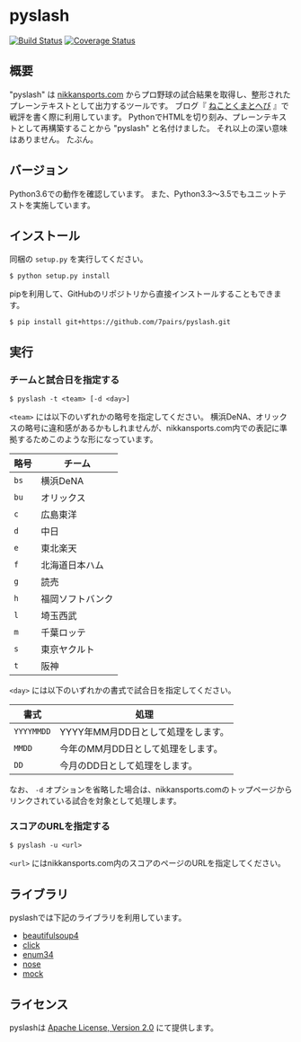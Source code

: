 # pyslash

[![Build Status](https://travis-ci.org/7pairs/pyslash.svg?branch=master)](https://travis-ci.org/7pairs/pyslash)
[![Coverage Status](https://img.shields.io/coveralls/7pairs/pyslash.svg)](https://coveralls.io/r/7pairs/pyslash?branch=master)

## 概要

"pyslash" は [nikkansports.com](http://www.nikkansports.com/) からプロ野球の試合結果を取得し、整形されたプレーンテキストとして出力するツールです。
ブログ『 [ねことくまとへび](http://lions.blue/) 』で戦評を書く際に利用しています。
PythonでHTMLを切り刻み、プレーンテキストとして再構築することから "pyslash" と名付けました。
それ以上の深い意味はありません。
たぶん。

## バージョン

Python3.6での動作を確認しています。
また、Python3.3〜3.5でもユニットテストを実施しています。

## インストール

同梱の `setup.py` を実行してください。

```
$ python setup.py install
```

pipを利用して、GitHubのリポジトリから直接インストールすることもできます。

```
$ pip install git+https://github.com/7pairs/pyslash.git
```

## 実行

### チームと試合日を指定する

```
$ pyslash -t <team> [-d <day>]
```

`<team>` には以下のいずれかの略号を指定してください。
横浜DeNA、オリックスの略号に違和感があるかもしれませんが、nikkansports.com内での表記に準拠するためこのような形になっています。

| 略号 | チーム           |
|------|------------------|
| `bs` | 横浜DeNA         |
| `bu` | オリックス       |
| `c`  | 広島東洋         |
| `d`  | 中日             |
| `e`  | 東北楽天         |
| `f`  | 北海道日本ハム   |
| `g`  | 読売             |
| `h`  | 福岡ソフトバンク |
| `l`  | 埼玉西武         |
| `m`  | 千葉ロッテ       |
| `s`  | 東京ヤクルト     |
| `t`  | 阪神             |

`<day>` には以下のいずれかの書式で試合日を指定してください。

| 書式       | 処理                               |
|------------|------------------------------------|
| `YYYYMMDD` | YYYY年MM月DD日として処理をします。 |
| `MMDD`     | 今年のMM月DD日として処理をします。 |
| `DD`       | 今月のDD日として処理をします。     |

なお、 `-d` オプションを省略した場合は、nikkansports.comのトップページからリンクされている試合を対象として処理します。

### スコアのURLを指定する

```
$ pyslash -u <url>
```

`<url>` にはnikkansports.com内のスコアのページのURLを指定してください。

## ライブラリ

pyslashでは下記のライブラリを利用しています。

- [beautifulsoup4](https://pypi.python.org/pypi/beautifulsoup4)
- [click](https://pypi.python.org/pypi/click)
- [enum34](https://pypi.python.org/pypi/enum34)
- [nose](https://pypi.python.org/pypi/nose)
- [mock](https://pypi.python.org/pypi/mock)

## ライセンス

pyslashは [Apache License, Version 2.0](http://www.apache.org/licenses/LICENSE-2.0) にて提供します。
